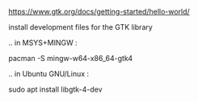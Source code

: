 
https://www.gtk.org/docs/getting-started/hello-world/

install development files for the GTK library

.. in MSYS+MINGW :

pacman -S mingw-w64-x86_64-gtk4

.. in Ubuntu GNU/Linux :

sudo apt install libgtk-4-dev
